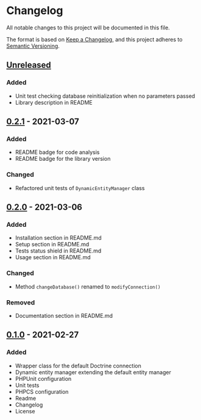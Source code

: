 # Changelog
All notable changes to this project will be documented in this file.

The format is based on [Keep a Changelog](https://keepachangelog.com/en/1.0.0/),
and this project adheres to [Semantic Versioning](https://semver.org/spec/v2.0.0.html).

## [Unreleased]

### Added

- Unit test checking database reinitialization when no parameters passed
- Library description in README

## [0.2.1] - 2021-03-07

### Added

- README badge for code analysis
- README badge for the library version

### Changed

- Refactored unit tests of `DynamicEntityManager` class

## [0.2.0] - 2021-03-06

### Added

- Installation section in README.md
- Setup section in README.md
- Tests status shield in README.md
- Usage section in README.md

### Changed

- Method `changeDatabase()` renamed to `modifyConnection()`

### Removed

- Documentation section in README.md

## [0.1.0] - 2021-02-27

### Added

- Wrapper class for the default Doctrine connection
- Dynamic entity manager extending the default entity manager
- PHPUnit configuration
- Unit tests
- PHPCS configuration
- Readme
- Changelog
- License


[unreleased]: https://github.com/karol-dabrowski/doctrine-dynamic-connection/compare/v0.2.1...HEAD
[0.2.1]: https://github.com/karol-dabrowski/doctrine-dynamic-connection/releases/tag/v0.2.1
[0.2.0]: https://github.com/karol-dabrowski/doctrine-dynamic-connection/releases/tag/v0.2.0
[0.1.0]: https://github.com/karol-dabrowski/doctrine-dynamic-connection/releases/tag/v0.1.0
